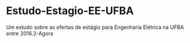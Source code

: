 # Estudo-Estagio-EE-UFBA
 Um estudo sobre as ofertas de estágio para Engenharia Elétrica na UFBA entre 2016.2-Agora
